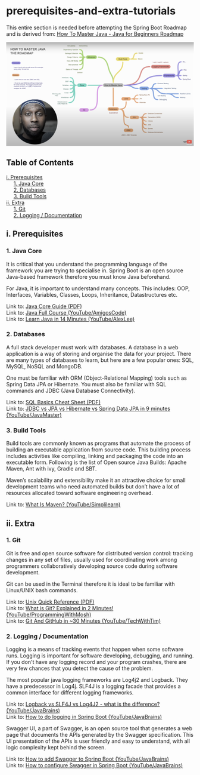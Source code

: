 # prerequisites-and-extra-tutorials

This entire section is needed before attempting the Spring Boot Roadmap and is derived from: [How To Master Java - Java for Beginners Roadmap](https://www.youtube.com/watch?v=TE3LyYW-AHQ)

![Java Roadmap](java-roadmap.png)

## Table of Contents
[i. Prerequisites](#i-prerequisites)
<br>
&nbsp;&nbsp;&nbsp;&nbsp;&nbsp;[1. Java Core](#1-java-core)
<br>
&nbsp;&nbsp;&nbsp;&nbsp;&nbsp;[2. Databases](#2-databases)
<br>
&nbsp;&nbsp;&nbsp;&nbsp;&nbsp;[3. Build Tools](#3-build-tools)
<br>
[ii. Extra](#ii-extra)
<br>
&nbsp;&nbsp;&nbsp;&nbsp;&nbsp;[1. Git](#1-git)
<br>
&nbsp;&nbsp;&nbsp;&nbsp;&nbsp;[2. Logging / Documentation](#2-logging--documentation)
<br>

## i. Prerequisites

### 1. Java Core

It is critical that you understand the programming language of the framework you are trying to specialise in.
Spring Boot is an open source Java-based framework therefore you must know Java beforehand.

For Java, it is important to understand many concepts. This includes: OOP, Interfaces, Variables, Classes, Loops, Inheritance, Datastructures etc.

Link to: [Java Core Guide (PDF)](Java_QuickReference_v1.1.pdf)
<br>
Link to: [Java Full Course (YouTube/AmigosCode)](https://www.youtube.com/watch?v=Qgl81fPcLc8)
<br>
Link to: [Learn Java in 14 Minutes (YouTube/AlexLee)](https://www.youtube.com/watch?v=RRubcjpTkks)
<br>

### 2. Databases

A full stack developer must work with databases. A database in a web application is a way of storing and organise the data for your project. There are many types of databases to learn, but here are a few popular ones: SQL, MySQL, NoSQL and MongoDB.

One must be familiar with ORM (Object-Relational Mapping) tools such as Spring Data JPA or Hibernate. You must also be familiar with SQL commands and JDBC (Java Database Connectivity).

Link to: [SQL Basics Cheat Sheet (PDF)](sql-basics-cheat-sheet-ledger.pdf)
<br>
Link to: [JDBC vs JPA vs Hibernate vs Spring Data JPA in 9 minutes (YouTube/JavaMaster)](https://www.youtube.com/watch?v=GX3D0OIFOhE)
<br>

### 3. Build Tools

Build tools are commonly known as programs that automate the process of building an executable application from source code. This building process includes activities like compiling, linking and packaging the code into an executable form.
Following is the list of Open source Java Builds: Apache Maven, Ant with ivy, Gradle and SBT.

Maven’s scalability and extensibility make it an attractive choice for small development teams who need automated builds but don’t have a lot of resources allocated toward software engineering overhead.

Link to: [What Is Maven? (YouTube/Simplilearn)](https://www.youtube.com/watch?v=bSaBmXFym30)
<br>

## ii. Extra

### 1. Git

Git is free and open source software for distributed version control: tracking changes in any set of files, usually used for coordinating work among programmers collaboratively developing source code during software development.

Git can be used in the Terminal therefore it is ideal to be familiar with Linux/UNIX bash commands. 

Link to: [Unix Quick Reference (PDF)](UNIX_QuickReference.docx)
<br>
Link to: [What is Git? Explained in 2 Minutes! (YouTube/ProgrammingWithMosh)](https://www.youtube.com/watch?v=2ReR1YJrNOM)
<br>
Link to: [Git And GitHub in ~30 Minutes (YouTube/TechWithTim)](https://www.youtube.com/watch?v=jG4Vs81kMlc)
<br>

### 2. Logging / Documentation

Logging is a means of tracking events that happen when some software runs. Logging is important for software developing, debugging, and running. If you don't have any logging record and your program crashes, there are very few chances that you detect the cause of the problem. 

The most popular java logging frameworks are Log4j2 and Logback. They have a predecessor in Log4j. SLF4J is a logging facade that provides a common interface for different logging frameworks.

Link to: [Logback vs SLF4J vs Log4J2 - what is the difference? (YouTube/JavaBrains)](https://www.youtube.com/watch?v=SWHYrCXIL38)
<br>
Link to: [How to do logging in Spring Boot (YouTube/JavaBrains)](https://www.youtube.com/watch?v=lGrcZsw-hKQ)
<br>

Swagger UI, a part of Swagger, is an open source tool that generates a web page that documents the APIs generated by the Swagger specification. This UI presentation of the APIs is user friendly and easy to understand, with all logic complexity kept behind the screen.

Link to: [How to add Swagger to Spring Boot (YouTube/JavaBrains)](https://www.youtube.com/watch?v=gduKpLW_vdY)
<br>
Link to: [How to configure Swagger in Spring Boot (YouTube/JavaBrains)](https://www.youtube.com/watch?v=8s9I1G4tXhA)
<br>
